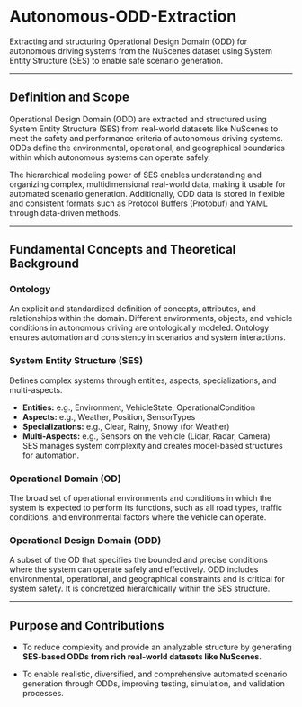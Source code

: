 # Autonomous-ODD-Extraction

Extracting and structuring Operational Design Domain (ODD) for autonomous driving systems from the NuScenes dataset using System Entity Structure (SES) to enable safe scenario generation.

---

## Definition and Scope

Operational Design Domain (ODD) are extracted and structured using System Entity Structure (SES) from real-world datasets like NuScenes to meet the safety and performance criteria of autonomous driving systems. ODDs define the environmental, operational, and geographical boundaries within which autonomous systems can operate safely.

The hierarchical modeling power of SES enables understanding and organizing complex, multidimensional real-world data, making it usable for automated scenario generation. Additionally, ODD data is stored in flexible and consistent formats such as Protocol Buffers (Protobuf) and YAML through data-driven methods.

---

## Fundamental Concepts and Theoretical Background

### Ontology  
An explicit and standardized definition of concepts, attributes, and relationships within the domain. Different environments, objects, and vehicle conditions in autonomous driving are ontologically modeled. Ontology ensures automation and consistency in scenarios and system interactions.

### System Entity Structure (SES)  
Defines complex systems through entities, aspects, specializations, and multi-aspects.  
- **Entities:** e.g., Environment, VehicleState, OperationalCondition  
- **Aspects:** e.g., Weather, Position, SensorTypes  
- **Specializations:** e.g., Clear, Rainy, Snowy (for Weather)  
- **Multi-Aspects:** e.g., Sensors on the vehicle (Lidar, Radar, Camera)  
SES manages system complexity and creates model-based structures for automation.

### Operational Domain (OD)  
The broad set of operational environments and conditions in which the system is expected to perform its functions, such as all road types, traffic conditions, and environmental factors where the vehicle can operate.

### Operational Design Domain (ODD)  
A subset of the OD that specifies the bounded and precise conditions where the system can operate safely and effectively. ODD includes environmental, operational, and geographical constraints and is critical for system safety. It is concretized hierarchically within the SES structure.

---

## Purpose and Contributions

- To reduce complexity and provide an analyzable structure by generating **SES-based ODDs from rich real-world datasets like NuScenes**.

- To enable realistic, diversified, and comprehensive automated scenario generation through ODDs, improving testing, simulation, and validation processes.
